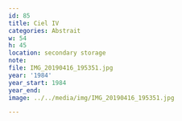```yaml
---
id: 85
title: Ciel IV
categories: Abstrait
w: 54
h: 45
location: secondary storage
note:
file: IMG_20190416_195351.jpg
year: '1984'
year_start: 1984
year_end:
image: ../../media/img/IMG_20190416_195351.jpg

---
```

